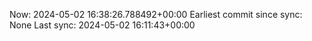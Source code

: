 Now: 2024-05-02 16:38:26.788492+00:00 Earliest commit since sync: None Last sync: 2024-05-02 16:11:43+00:00
